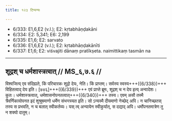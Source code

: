 ```yaml
---
title: १२३ टिप्पन्यः

---
```

- 6/333: E1,6,E2 (v.l.); E2: kṛtabhāṇḍakāni
- 6/334: E2: 5,341; E6: 2,199
- 6/335: E1,6; E2: sarvato
- 6/336: E1,6,E2 (v.l.); E2: kṛtabhāṇḍakānīti
- 6/337: E1,6; E2: viśvajiti dānaṃ pratīkṣeta. naimittikaṃ tasmān na

____________________________________________


## शूद्रश् च धर्मशास्त्रत्वात् // MS_६,७.६ //

विश्वजित्य् एव संदिह्यते, किं परिचारकः शूद्रो देयः, नेति। किं प्राप्तम्। सर्वस्य स्वस्य+++({6/338})+++ विहितत्वाद् देय इति। [७४६]+++({6/339})+++ एवं प्राप्ते ब्रूमः, शूद्रश् च न देय इत्य् अन्वादेशः। कुतः। धर्मशास्त्रत्वात्, धर्मशासनोपनतत्वात्+++({6/340})+++ तस्य। एवम् असौ तस्मै त्रैवर्णिकायोपनत इदं शुश्रूषमाणो धर्मेण संभन्त्स्यत इति। सो ऽन्यस्मै दीयमाणो नेच्छेद् अपि। न चानिच्छतस् तस्य स प्रभवति, न च बलात् स्वीकर्तव्यः। यस् त्व् अन्यायेन स्वीकुर्यात्, स दद्याद् अपि। धर्मोपनतमात्रेण तु न शक्यो दातुम्।
